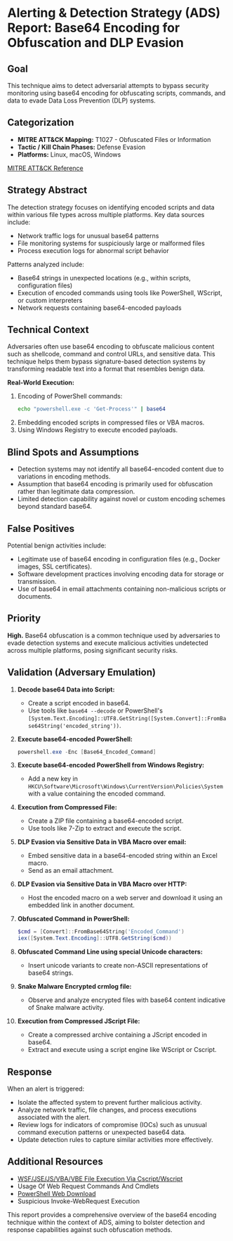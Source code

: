 # Alerting & Detection Strategy (ADS) Report: Base64 Encoding for Obfuscation and DLP Evasion

## **Goal**
This technique aims to detect adversarial attempts to bypass security monitoring using base64 encoding for obfuscating scripts, commands, and data to evade Data Loss Prevention (DLP) systems.

## **Categorization**

- **MITRE ATT&CK Mapping:** T1027 - Obfuscated Files or Information
- **Tactic / Kill Chain Phases:** Defense Evasion
- **Platforms:** Linux, macOS, Windows

[MITRE ATT&CK Reference](https://attack.mitre.org/techniques/T1027)

## **Strategy Abstract**
The detection strategy focuses on identifying encoded scripts and data within various file types across multiple platforms. Key data sources include:

- Network traffic logs for unusual base64 patterns
- File monitoring systems for suspiciously large or malformed files
- Process execution logs for abnormal script behavior

Patterns analyzed include:
- Base64 strings in unexpected locations (e.g., within scripts, configuration files)
- Execution of encoded commands using tools like PowerShell, WScript, or custom interpreters
- Network requests containing base64-encoded payloads

## **Technical Context**
Adversaries often use base64 encoding to obfuscate malicious content such as shellcode, command and control URLs, and sensitive data. This technique helps them bypass signature-based detection systems by transforming readable text into a format that resembles benign data.

**Real-World Execution:**

1. Encoding of PowerShell commands:
   ```bash
   echo "powershell.exe -c 'Get-Process'" | base64
   ```
2. Embedding encoded scripts in compressed files or VBA macros.
3. Using Windows Registry to execute encoded payloads.

## **Blind Spots and Assumptions**
- Detection systems may not identify all base64-encoded content due to variations in encoding methods.
- Assumption that base64 encoding is primarily used for obfuscation rather than legitimate data compression.
- Limited detection capability against novel or custom encoding schemes beyond standard base64.

## **False Positives**
Potential benign activities include:
- Legitimate use of base64 encoding in configuration files (e.g., Docker images, SSL certificates).
- Software development practices involving encoding data for storage or transmission.
- Use of base64 in email attachments containing non-malicious scripts or documents.

## **Priority**
**High.** Base64 obfuscation is a common technique used by adversaries to evade detection systems and execute malicious activities undetected across multiple platforms, posing significant security risks.

## **Validation (Adversary Emulation)**

1. **Decode base64 Data into Script:**
   - Create a script encoded in base64.
   - Use tools like `base64 --decode` or PowerShell's `[System.Text.Encoding]::UTF8.GetString([System.Convert]::FromBase64String('encoded_string'))`.

2. **Execute base64-encoded PowerShell:**
   ```powershell
   powershell.exe -Enc [Base64_Encoded_Command]
   ```

3. **Execute base64-encoded PowerShell from Windows Registry:**
   - Add a new key in `HKCU\Software\Microsoft\Windows\CurrentVersion\Policies\System` with a value containing the encoded command.

4. **Execution from Compressed File:**
   - Create a ZIP file containing a base64-encoded script.
   - Use tools like 7-Zip to extract and execute the script.

5. **DLP Evasion via Sensitive Data in VBA Macro over email:**
   - Embed sensitive data in a base64-encoded string within an Excel macro.
   - Send as an email attachment.

6. **DLP Evasion via Sensitive Data in VBA Macro over HTTP:**
   - Host the encoded macro on a web server and download it using an embedded link in another document.

7. **Obfuscated Command in PowerShell:**
   ```powershell
   $cmd = [Convert]::FromBase64String('Encoded_Command')
   iex([System.Text.Encoding]::UTF8.GetString($cmd))
   ```

8. **Obfuscated Command Line using special Unicode characters:**
   - Insert unicode variants to create non-ASCII representations of base64 strings.

9. **Snake Malware Encrypted crmlog file:**
   - Observe and analyze encrypted files with base64 content indicative of Snake malware activity.

10. **Execution from Compressed JScript File:**
    - Create a compressed archive containing a JScript encoded in base64.
    - Extract and execute using a script engine like WScript or Cscript.

## **Response**
When an alert is triggered:
- Isolate the affected system to prevent further malicious activity.
- Analyze network traffic, file changes, and process executions associated with the alert.
- Review logs for indicators of compromise (IOCs) such as unusual command execution patterns or unexpected base64 data.
- Update detection rules to capture similar activities more effectively.

## **Additional Resources**
- [WSF/JSE/JS/VBA/VBE File Execution Via Cscript/Wscript](https://attack.mitre.org/techniques/T1129/)
- Usage Of Web Request Commands And Cmdlets
- [PowerShell Web Download](https://attack.mitre.org/techniques/T1190/)
- Suspicious Invoke-WebRequest Execution

This report provides a comprehensive overview of the base64 encoding technique within the context of ADS, aiming to bolster detection and response capabilities against such obfuscation methods.